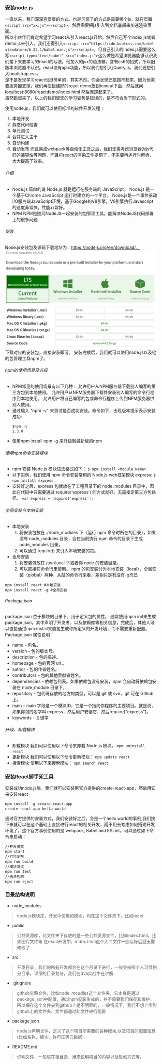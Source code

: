 ### 安装node.js
一直以来，我们深深喜爱着的方式，也是习惯了的方式是需要哪个js，就在页面`<script src="xx.js"></script>`，然后需要把js引入到文档底部来加速渲染页面。    
所以小伙伴们肯定希望学习react从引入react.js开始，然后自己写个index.js或者demo.js来引入。我们还得引入`<script
src="https://cdn.bootcss.com/babel-standalone/6.22.1/babel.min.js"></script>`，但自己引入的index.js需要这么写`<script type="text/babel" src="index.js">`这么做是希望浏览器能够认识我们接下来要学习的react的写法。他加入的jsx的语法糖，含有es6的招式，所以旧版本浏览器不认识。react没有ajax功能，所以我们想引入jQuery.js，我们还想引入bootstrap.css。    
是不是发现学习react也挺简单的，其实不然。你会发现还是跑不起来，因为他需要服务器支撑，我们再把搭建好的react demo放到tomcat下面，然后就问localhost:8080/reactdemo/index.html 然后就跑起来了。     
虽然跑起来了，以上的我们留恋的学习姿势是错误的，是不符合当下形式的。    

使用node.js，我们就可以使用标准的软件开发流程：
1. 本地开发
2. 静态代码检查
3. 单元测试
4. 合并进入主干
5. 自动构建
6. 自动发布
而且集成webpack等自动化工具之后，我们无需考虑浏览器对js代码的兼容性等问题，而且将react的渲染工作提前了，不需要再运行时解析，大大提高了效率。

###### 介绍
- Node.js
	简单的说 Node.js 就是运行在服务端的 JavaScript。
	Node.js 是一个基于Chrome JavaScript 运行时建立的一个平台。
	Node.js是一个事件驱动I/O服务端JavaScript环境，基于Google的V8引擎，V8引擎执行Javascript的速度非常快，性能非常好。
- NPM
	NPM是随同NodeJS一起安装的包管理工具，能解决NodeJS代码部署上的很多问题

###### 安装
Node.js安装包及源码下载地址为：https://nodejs.org/en/download/。
![](../assets/nodejs.png)
下载对应的安装包，直接安装即可。
安装完成后，我们就可以使用node.js以及他的包管理工具npm了。

###### npm的使用场景及升级
- NPM常见的使用场景有以下几种：
  允许用户从NPM服务器下载别人编写的第三方包到本地使用。
  允许用户从NPM服务器下载并安装别人编写的命令行程序到本地使用。
  允许用户将自己编写的包或命令行程序上传到NPM服务器供别人使用。
- 通过输入 "npm -v" 来测试是否成功安装。命令如下，出现版本提示表示安装成功:
  ```shell
  $npm -v
  2.3.0
  ```
- 使用npm install npm -g 来升级到最新版的npm

###### 使用npm命令安装模块
- npm 安装 Node.js 模块语法格式如下：
	`$ npm install <Module Name>`
- 以下实例，我们使用 npm 命令安装常用的 Node.js web框架模块 express:
  `$ npm install express`
- 安装好之后，express 包就放在了工程目录下的 node_modules 目录中，因此在代码中只需要通过 require('express') 的方式就好，无需指定第三方包路径。
  `var express = require('express');`

###### 全局安装与本地安装
- 本地安装
  1. 将安装包放在 ./node_modules 下（运行 npm 命令时所在的目录），如果没有 node_modules 目录，会在当前执行 npm 命令的目录下生成 node_modules 目录。
  2. 可以通过 require() 来引入本地安装的包。
- 全局安装
  1. 将安装包放在 /usr/local 下或者你 node 的安装目录。
  2. 可以直接在命令行里使用。
npm 的包安装分为本地安装（local）、全局安装（global）两种，从敲的命令行来看，差别只是有没有-g而已
```shell
npm install react #本地安装
npm install react -g #全局安装
```
###### Package.json
package.json 位于模块的目录下，用于定义包的属性。
通常使用npm init来生成package.json，其中声明了开发者，以及依赖库等相关信息，完成后，其他人可以直接通过npm install来直接生成你所定义的开发环境，而不需要重新配置。
Package.json 属性说明：
  - name - 包名。
  - version - 包的版本号。
  - description - 包的描述。
  - homepage - 包的官网 url 。
  - author - 包的作者姓名。
  - contributors - 包的其他贡献者姓名。
  - dependencies - 依赖包列表。如果依赖包没有安装，npm 会自动将依赖包安装在 node_module 目录下。
  - repository - 包代码存放的地方的类型，可以是 git 或 svn，git 可在 Github 上。
  - main - main 字段是一个模块ID，它是一个指向你程序的主要项目。就是说，如果你包的名字叫 express，然后用户安装它，然后require("express")。
  - keywords - 关键字
###### 升级、卸载模块
- 卸载模块
  我们可以使用以下命令来卸载 Node.js 模块。
  `npm uninstall react`
- 更新模块
  我们可以使用以下命令更新模块：
  `npm update react`
- 搜索模块
  使用以下来搜索模块：
  `npm search react`

### 安装React脚手架工具
安装成功node.js后，我们就可以安装用官方提供的create-react-app，然后用它来安装react
```shell
npm install -g create-react-app
create-react-app hello-world
```
通过官方提供的安装方式，我们安装好之后，会是一个hello world的事例,我们接下来就可以在这个基础上直接进行react的相关开发，而不用去考虑如何搭建开发环境了，这个官方事例使用的是 webpack, Babel and ESLint，可以通过如下命令来启动：
```shell
//开发模式
npm start
//打包发布
npm run build
//模块测试
npm run test
//语法检测
npm run eject
```
### 目录结构说明
- node_modules
> node.js模块库，开发中使用的模块，均在这个文件夹下，比如react

- public
> 公共资源库，此文件夹下存放的是一些公共资源文件，比如index.html，比如图片文件等
> 在react开发中，index.html这个入口文件一般写好后就无需修改了

- src
> 开发目录，我们的所有开发都会在这个目录下进行，一般会按照个人习惯划分目录，详细的目录划分，我们在dva实战中在讲解

- .gitignore
> github忽略文件，比如node_moudles这个文件夹，它本身是通过package.json中配置，通过npm安装生成的，并不需要我们保存和维护，所以保存这个文件夹到github上是不明智的，一般情况下，我们不想上传到github上的文件夹、文件都通过此文件进行配置

- package.json
> node.js声明文件，定义了这个项目所需要的各种模块,以及项目的配置信息(比如名称、版本、许可证等元数据)。

- README.md
> 说明文件，一般放在根目录，用来说明项目的内容以及启动方式等。
